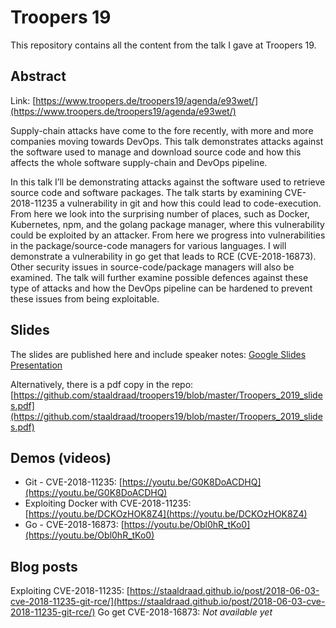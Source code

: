 # Troopers 19

This repository contains all the content from the talk I gave at Troopers 19.

## Abstract

Link: [https://www.troopers.de/troopers19/agenda/e93wet/](https://www.troopers.de/troopers19/agenda/e93wet/)

Supply-chain attacks have come to the fore recently, with more and more companies moving towards DevOps. This talk demonstrates attacks against the software used to manage and download source code and how this affects the whole software supply-chain and DevOps pipeline.

In this talk I’ll be demonstrating attacks against the software used to retrieve source code and software packages. The talk starts by examining CVE-2018-11235 a vulnerability in git and how this could lead to code-execution. From here we look into the surprising number of places, such as Docker, Kubernetes, npm, and the golang package manager, where this vulnerability could be exploited by an attacker. From here we progress into vulnerabilities in the package/source-code managers for various languages. I will demonstrate a vulnerability in go get that leads to RCE (CVE-2018-16873). Other security issues in source-code/package managers will also be examined. The talk will further examine possible defences against these type of attacks and how the DevOps pipeline can be hardened to prevent these issues from being exploitable.

## Slides

The slides are published here and include speaker notes: [Google Slides Presentation](https://docs.google.com/presentation/d/e/2PACX-1vRw9U55wxo6FIQBylswIPouHZanXkcy9t1tce_qMnyJa96M8mWkKlOR7josXA7C5ylP2jS7XWU_9dyO/pub?start=false&loop=false&delayms=3000&slide=id.g51f88efe39_0_6)

Alternatively, there is a pdf copy in the repo: [https://github.com/staaldraad/troopers19/blob/master/Troopers_2019_slides.pdf](https://github.com/staaldraad/troopers19/blob/master/Troopers_2019_slides.pdf)

## Demos (videos)

* Git - CVE-2018-11235: [https://youtu.be/G0K8DoACDHQ](https://youtu.be/G0K8DoACDHQ)
* Exploiting Docker with CVE-2018-11235: [https://youtu.be/DCKOzHOK8Z4](https://youtu.be/DCKOzHOK8Z4)
* Go - CVE-2018-16873: [https://youtu.be/Obl0hR_tKo0](https://youtu.be/Obl0hR_tKo0)

## Blog posts

Exploiting CVE-2018-11235: [https://staaldraad.github.io/post/2018-06-03-cve-2018-11235-git-rce/](https://staaldraad.github.io/post/2018-06-03-cve-2018-11235-git-rce/)
Go get CVE-2018-16873: _Not available yet_
